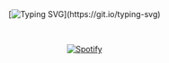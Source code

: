 &nbsp;<div align="center">
  [![Typing SVG](https://readme-typing-svg.demolab.com?font=Basic&pause=1000&color=0EB7C7&background=FFFFFF00&center=true&width=435&lines=Hello+there%F0%9F%91%8B;My+name+is+Andy!;Welcome+to+my+GitHub+page!)](https://git.io/typing-svg)
</div>

&nbsp;<div align="center">
  [![Spotify](https://blitzionic.vercel.app/api/spotify?background_color=0d1117&border_color=ffffff)](https://open.spotify.com/user/andyzhu68)
</div>
